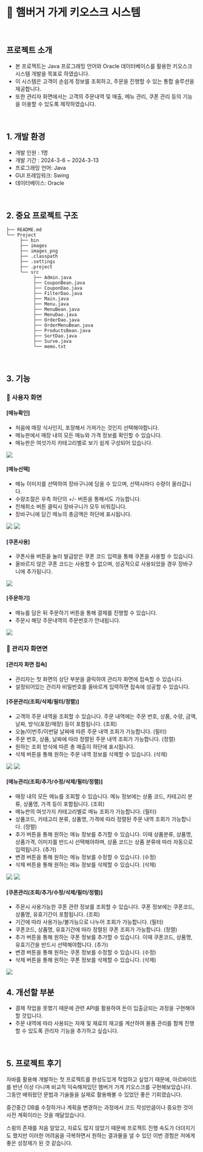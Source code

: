 # 🍔 햄버거 가게 키오스크 시스템

<br>

## 프로젝트 소개

- 본 프로젝트는 Java 프로그래밍 언어와 Oracle 데이터베이스를 활용한 키오스크 시스템 개발을 목표로 하였습니다.
- 이 시스템은 고객이 손쉽게 정보를 조회하고, 주문을 진행할 수 있는 통합 솔루션을 제공합니다.
- 또한 관리자 화면에서는 고객의 주문내역 및 매출, 메뉴 관리, 쿠폰 관리 등의 기능을 이용할 수 있도록 제작하였습니다.

<br>

## 1. 개발 환경

- 개발 인원 : 1명
- 개발 기간 : 2024-3-6 ~ 2024-3-13
- 프로그래밍 언어: Java
- GUI 프레임워크: Swing
- 데이터베이스: Oracle

<br>

## 2. 중요 프로젝트 구조

```
├── README.md
└── Project
     ├── bin
     ├── images
     ├── images_png
     ├── .classpath
     ├── .settings
     ├── .project
     └── src
          ├── Admin.java
          ├── CouponBean.java
          ├── CouponDao.java
          ├── FilterDao.java
          ├── Main.java
          ├── Menu.java
          ├── MenuBean.java
          ├── MenuDao.java
          ├── OrderDao.java
          ├── OrderMenuBean.java
          ├── ProductsBean.java
          ├── SortDao.java
          ├── Surve.java
          └── memo.txt
```

<br>

## 3. 기능

### 🌱 사용자 화면

#### [메뉴확인]
- 처음에 매장 식사인지, 포장해서 가져가는 것인지 선택해야합니다.
- 메뉴판에서 매장 내의 모든 메뉴와 가격 정보를 확인할 수 있습니다.
- 메뉴판은 여섯가지 카테고리별로 보기 쉽게 구성되어 있습니다.
<img src="https://github.com/user-attachments/assets/e2cbd836-5fd4-4a76-9bf2-96e1ac17a725">

#### [메뉴선택]
- 메뉴 이미지를 선택하여 장바구니에 담을 수 있으며, 선택시마다 수량이 올라갑니다.
- 수량조절은 우측 하단의 +/- 버튼을 통해서도 가능합니다.
- 전체취소 버튼 클릭시 장바구니가 모두 비워집니다.
- 장바구니에 담긴 메뉴의 총금액은 하단에 표시됩니다.
<img src="https://github.com/user-attachments/assets/a6ca889e-c832-47d8-a18c-fed5656f0aed">
<img src="https://github.com/user-attachments/assets/e074aa05-41f3-4a06-b27a-1db245b5d560">

#### [쿠폰사용]
- 쿠폰사용 버튼을 눌러 발급받은 쿠폰 코드 입력을 통해 쿠폰을 사용할 수 있습니다.
- 올바르지 않은 쿠폰 코드는 사용할 수 없으며, 성공적으로 사용되었을 경우 장바구니에 추가됩니다.
<img src="https://github.com/user-attachments/assets/85e3c257-c982-4eff-a970-e1aa2bd76fc7">

#### [주문하기]
- 메뉴를 담은 뒤 주문하기 버튼을 통해 결제를 진행할 수 있습니다.
- 주문시 해당 주문내역의 주문번호가 안내됩니다.
<img src="https://github.com/user-attachments/assets/78286508-2bb3-46eb-a0af-16d0ed3b14a5">

### 🌱 관리자 화면면

#### [관리자 화면 접속]
- 관리자는 첫 화면의 상단 부분을 클릭하여 관리자 화면에 접속할 수 있습니다.
- 설정되어있는 관리자 비밀번호를 올바르게 입력하면 접속에 성공할 수 있습니다.
  
#### [주문관리(조회/삭제/필터/정렬)]
- 고객의 주문 내역을 조회할 수 있습니다. 주문 내역에는 주문 번호, 상품, 수량, 금액, 날짜, 방식(포장/매장) 등이 포함됩니다. (조회)
- 오늘/이번주/이번달 날짜에 따른 주문 내역 조회가 가능합니다. (필터)
- 주문 번호, 상품, 날짜에 따라 정렬된 주문 내역 조회가 가능합니다. (정렬)
- 원하는 조회 방식에 따른 총 매출이 하단에 표시됩니다.
- 삭제 버튼을 통해 원하는 주문 내역 정보를 삭제할 수 있습니다. (삭제)

<img src="https://github.com/user-attachments/assets/aa0f17b4-7ba2-410a-bb84-17be7c0a511f">
<img src="https://github.com/user-attachments/assets/bcf6d5ec-cb9b-4426-ae1b-cbd3ff4fa767">

#### [메뉴관리(조회/추가/수정/삭제/필터/정렬)]
- 매장 내의 모든 메뉴를 조회할 수 있습니다. 메뉴 정보에는 상품 코드, 카테고리 분류, 상품명, 가격 등이 포함됩니다. (조회)
- 메뉴판의 여섯가지 카테고리별로 메뉴 조회가 가능합니다. (필터)
- 상품코드, 카테고리 분류, 상품명, 가격에 따라 정렬된 주문 내역 조회가 가능합니다. (정렬)
- 추가 버튼을 통해 원하는 메뉴 정보를 추가할 수 있습니다. 이때 상품분류, 상품명, 상품가격, 이미지를 반드시 선택해야하며, 상품 코드는 상품 분류에 따라 자동으로 입력됩니다. (추가)
- 변경 버튼을 통해 원하는 메뉴 정보를 수정할 수 있습니다. (수정)
- 삭제 버튼을 통해 원하는 메뉴 정보를 삭제할 수 있습니다. (삭제)
<img src="https://github.com/user-attachments/assets/7260bb6d-df14-45a4-a8ac-036475c4b20d">
<img src="https://github.com/user-attachments/assets/70dceb4f-2be0-4f19-81ec-06c3761d3330">

#### [쿠폰관리(조회/추가/수정/삭제/필터/정렬)]
- 주문시 사용가능한 쿠폰 관련 정보를 조회할 수 있습니다. 쿠폰 정보에는 쿠폰코드, 상품명, 유효기간이 포함됩니다. (조회)
- 기간에 따라 사용가능/불가능으로 나누어 조회가 가능합니다. (필터)
- 쿠폰코드, 상품명, 유효기간에 따라 정렬된 쿠폰 조회가 가능합니다. (정렬)
- 추가 버튼을 통해 원하는 쿠폰 정보를 추가할 수 있습니다. 이때 쿠폰코드, 상품명, 유효기간을 반드시 선택해야합니다. (추가)
- 변경 버튼을 통해 원하는 쿠폰 정보를 수정할 수 있습니다. (수정)
- 삭제 버튼을 통해 원하는 쿠폰 정보를 삭제할 수 있습니다. (삭제)
<img src="https://github.com/user-attachments/assets/0bc87698-4739-4b0f-80fe-3bc5c736403e">

<br>

## 4. 개선할 부분

- 결제 작업을 못했기 때문에 관련 API를 활용하여 돈이 입출금되는 과정을 구현해야 할 것입니다.
- 주문 내역에 따라 사용되는 자재 및 재료의 재고를 계산하여 물품 관리를 함께 진행할 수 있도록 관리자 기능을 추가하고 싶습니다. 

<br>

## 5. 프로젝트 후기

자바를 활용해 개발하는 첫 프로젝트를 완성도있게 작업하고 싶었기 때문에, 아르바이트를 반년 이상 다니며 비교적 익숙해져있던 햄버거 가게 키오스크를 구현해보았습니다. 그동안 배워왔던 문법과 기술들을 실제로 활용해볼 수 있었던 좋은 기회였습니다. 

중간중간 DB를 수정하거나 계획을 변경하는 과정에서 코드 작성만큼이나 중요한 것이 사전 계획이라는 것을 깨달았습니다.

스윙의 존재를 처음 알았고, 자료도 많지 않았기 때문에 프로젝트 진행 속도가 더뎌지기도 했지만 이러한 어려움을 극복하면서 원하는 결과물을 낼 수 있던 이번 경험은 저에게 좋은 성장제가 된 것 같습니다.
